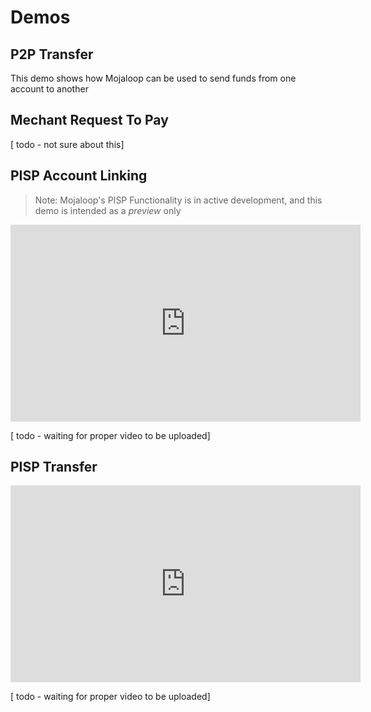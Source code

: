 # Demos


## P2P Transfer

This demo shows how Mojaloop can be used to send funds from one account to another



## Mechant Request To Pay

[ todo - not sure about this]


## PISP Account Linking

> Note: Mojaloop's PISP Functionality is in active development, and this demo is intended as a _preview_ only

<iframe width="560" height="315" src="https://www.youtube.com/embed/bTqVqk7FSmY" frameborder="0" allow="autoplay; encrypted-media" allowfullscreen></iframe>

[ todo - waiting for proper video to be uploaded]
<!-- <iframe width="560" height="315" src="https://drive.google.com/file/d/12jyiWvbCK0NkSGjHj0BAhqQ4cxPoQPbD/view?usp=sharing" frameborder="0" allow="autoplay; encrypted-media" allowfullscreen></iframe> -->


## PISP Transfer
<!-- https://drive.google.com/file/d/1-0CPUopZYWNcznwAUn_8agO1zv61J8XR/view?usp=sharing -->


<iframe width="560" height="315" src="https://www.youtube.com/embed/bTqVqk7FSmY" frameborder="0" allow="autoplay; encrypted-media" allowfullscreen></iframe>

[ todo - waiting for proper video to be uploaded]